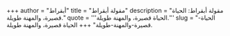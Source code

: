 +++
author = "أبقراط"
title = "مقولة أبقراط"
description = "مقولة أبقراط: الحياة قصيرة، والمهنة طويلة."
quote = '''الحياة قصيرة، والمهنة طويلة.''' 
slug = "الحياة-قصيرة-والمهنة-طويلة"
+++
الحياة قصيرة، والمهنة طويلة.
